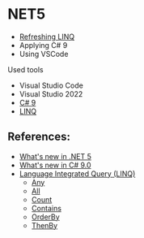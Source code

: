 # NET5
- [Refreshing LINQ](https://github.com/eduflornet/NET5/tree/main/LINQ)
- Applying C# 9
- Using VSCode


Used tools
- Visual Studio Code
- Visual Studio 2022
- [C# 9](https://docs.microsoft.com/en-us/dotnet/csharp/whats-new/csharp-9?ranMID=46128&ranEAID=wizKxmN8no4&ranSiteID=wizKxmN8no4-7DKelgyUnz3fQkRLooqOuQ&epi=wizKxmN8no4-7DKelgyUnz3fQkRLooqOuQ&irgwc=1&OCID=AID2200057_aff_7794_1243925&tduid=(ir__2misbuzmxgkfq3sbkk0sohz3wv2xqh0yw63fg12f00)(7794)(1243925)(wizKxmN8no4-7DKelgyUnz3fQkRLooqOuQ)()&irclickid=_2misbuzmxgkfq3sbkk0sohz3wv2xqh0yw63fg12f00)
- [LINQ](https://docs.microsoft.com/en-us/dotnet/csharp/programming-guide/concepts/linq/) 


## References:
- [What's new in .NET 5](https://docs.microsoft.com/en-us/dotnet/core/dotnet-five)
- [What's new in C# 9.0](https://docs.microsoft.com/en-us/dotnet/csharp/whats-new/csharp-9)
- [Language Integrated Query (LINQ)](https://docs.microsoft.com/en-us/dotnet/csharp/programming-guide/concepts/linq/)
	- [Any](https://docs.microsoft.com/es-mx/dotnet/api/system.linq.enumerable.any?view=net-6.0)
	- [All](https://docs.microsoft.com/es-mx/dotnet/api/system.linq.enumerable.all?view=net-6.0)
	- [Count](https://docs.microsoft.com/es-mx/dotnet/api/system.linq.enumerable.count?view=net-6.0)
	- [Contains](https://docs.microsoft.com/es-mx/dotnet/api/system.linq.enumerable.contains?view=net-6.0)
	- [OrderBy](https://docs.microsoft.com/es-mx/dotnet/api/system.linq.enumerable.orderby?view=net-6.0)
	- [ThenBy](https://docs.microsoft.com/es-mx/dotnet/api/system.linq.enumerable.thenby?view=net-6.0)




